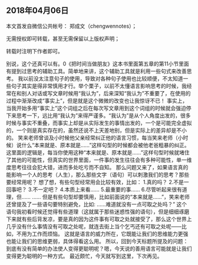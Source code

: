 2018年04月06日
----
本文首发自微信公共帐号： 郑成文（chengwennotes）；

无需授权即可转载，甚至无需保留以上版权声明；

转载时注明下作者即可。

别说，这个还真可以有。0
​《把时间当做朋友》这本书里面第五章的第11小节里面有提到过思考的辅助工具。简单地来讲，这个辅助工具就是利用一些句式来改善思考。
我以前没太注意句子的使用，导致对各种句子使用也比较顺便，不太知道一些句子其实是得非常慎用才行。举个栗子，以前不太懂语言影响思考的时候，我经常在和别人对话或写文章时候用“我认为”，后来深知“我认为”不重要了，在使用的过程中渐渐改成“事实上”，但是就是这个微微的改变也让我惊讶不已！
事实上，当我开始多用“事实上”这个词组之后在每次写文章用到这个词组的时候就会强迫停下来思考一下，远比用“我认为”来得严谨多。“我认为”是从个人角度出发的，很多时候与事实不重叠，而事实上却是从实际发生的事情出发的，一个是可能完全虚拟的，一个则是真实存在的，虽然还说不上天差地别，但是实际上的差异却是不小的。
笑来老师曾谈及小时候他父亲经常纠正他的语言习惯，每当笑来老师（小时候）说什么“本来就是、原本就是……”这样句型的时候都会被他老爸粗暴的纠正。这里面的逻辑是，每当你使用这种“本来就是、原本就是……”这样句型时候就堵住了其他的可能性，但真实的世界里面，一件事的发生往往会有多种可能性，单一维度思考往往会犯大错，进而多处吃亏而不自知。
那么问题又来了，如果语言真的能影响一个人的思考（人生），那么那些文字（语句）可以刺激我们的思考？那些要经常用呢？
想了想，有些句型经常用会比较有效，比如：
1.真的吗？
2.不是一回事吧？
3.不一定吧？
4.本质上来看……
5.最重要的事……
6.尽管听起来很有道理，但……
……
但是有些句型却要慎用，比如前面说的“本来就是……”，笑来老师还曾提及了一些语句要特别避免，比如:
……难道就没有一点可取之处吗？”
这个语句我初看时候还觉得有些道理（这就属于那些迷惑性强的语句），但是细细琢磨下来就有些后背发凉，要是真的因为这件事有可取之处就接受了，那么这个世界上几乎没有什么事情没有可取之处呢，就连去街上当个乞丐还有可取之处呢——比如，不用为工作而烦恼。
这就是语言的威力所在，它既能让我们的思维能力更强也能让我们的思维更弱，具体得看这么用。
所以，回到今天标题所提及的问题：到底有没有简单的办法使人变得更聪明呢？嗯，今天说的善用语言可能就是让我们变得更为聪明的一种方式。
最近颇忙，今天就写到这里，下次再见。


